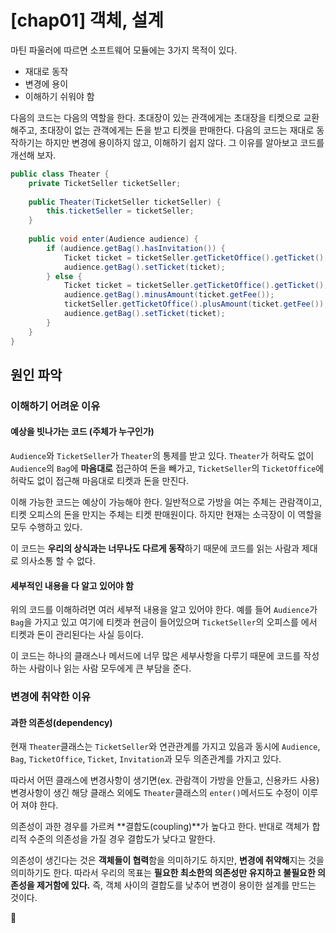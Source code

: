 # [chap01] 객체, 설계

마틴 파울러에 따르면 소프트웨어 모듈에는 3가지 목적이 있다.

- 재대로 동작
- 변경에 용이
- 이해하기 쉬워야 함

다음의 코드는 다음의 역할을 한다. 초대장이 있는 관객에게는 초대장을 티켓으로 교환해주고, 초대장이 없는 관객에게는 돈을 받고 티켓을 판매한다. 다음의 코드는 재대로 동작하기는 하지만 변경에 용이하지 않고, 이해하기 쉽지 않다. 그 이유를 알아보고 코드를 개선해 보자.

```java
public class Theater {  
    private TicketSeller ticketSeller;  
  
    public Theater(TicketSeller ticketSeller) {  
        this.ticketSeller = ticketSeller;  
    }  
  
    public void enter(Audience audience) {  
        if (audience.getBag().hasInvitation()) {  
            Ticket ticket = ticketSeller.getTicketOffice().getTicket();  
            audience.getBag().setTicket(ticket);  
        } else {  
            Ticket ticket = ticketSeller.getTicketOffice().getTicket();  
            audience.getBag().minusAmount(ticket.getFee());  
            ticketSeller.getTicketOffice().plusAmount(ticket.getFee());  
            audience.getBag().setTicket(ticket);  
        }  
    }  
}
```

## 원인 파악

### 이해하기 어려운 이유

#### 예상을 빗나가는 코드 (주체가 누구인가)

`Audience`와 `TicketSeller`가 `Theater`의 통제를 받고 있다. `Theater`가 허락도 없이 `Audience`의 `Bag`에 **마음대로** 접근하여 돈을 빼가고, `TicketSeller`의 `TicketOffice`에 허락도 없이 접근해 마음대로 티켓과 돈을 만진다.

이해 가능한 코드는 예상이 가능해야 한다. 일반적으로 가방을 여는 주체는 관람객이고, 티켓 오피스의 돈을 만지는 주체는 티켓 판매원이다. 하지만 현재는 소극장이 이 역할을 모두 수행하고 있다.

이 코드는 **우리의 상식과는 너무나도 다르게 동작**하기 때문에 코드를 읽는 사람과 제대로 의사소통 할 수 없다.

#### 세부적인 내용을 다 알고 있어야 함

위의 코드를 이해하려면 여러 세부적 내용을 알고 있어야 한다. 예를 들어 `Audience`가 `Bag`을 가지고 있고 여기에 티켓과 현금이 들어있으며 `TicketSeller`의 오피스를 에서 티켓과 돈이 관리된다는 사실 등이다.

이 코드는 하나의 클래스나 메서드에 너무 많은 세부사항을 다루기 때문에 코드를 작성하는 사람이나 읽는 사람 모두에게 큰 부담을 준다.

### 변경에 취약한 이유

#### 과한 의존성(dependency)

현재 `Theater`클래스는 `TicketSeller`와 연관관계를 가지고 있음과 동시에 `Audience`, `Bag`, `TicketOffice`, `Ticket`, `Invitation`과 모두 의존관계를 가지고 있다.

따라서 어떤 클래스에 변경사항이 생기면(ex. 관람객이 가방을 안들고, 신용카드 사용) 변경사항이 생긴 해당 클래스 외에도 `Theater`클래스의 `enter()`메서드도 수정이 이루어 져야 한다.

의존성이 과한 경우를 가르켜 **결합도(coupling)**가 높다고 한다. 반대로 객체가 합리적 수준의 의존성을 가질 경우 결합도가 낮다고 말한다.

의존성이 생긴다는 것은 **객체들이 협력**함을 의미하기도 하지만, **변경에 취약해**지는 것을 의미하기도 한다. 따라서 우리의 목표는 **필요한 최소한의 의존성만 유지하고 불필요한 의존성을 제거함에 있다.** 즉, 객체 사이의 결합도를 낮추어 변경이 용이한 설계를 만드는 것이다.

